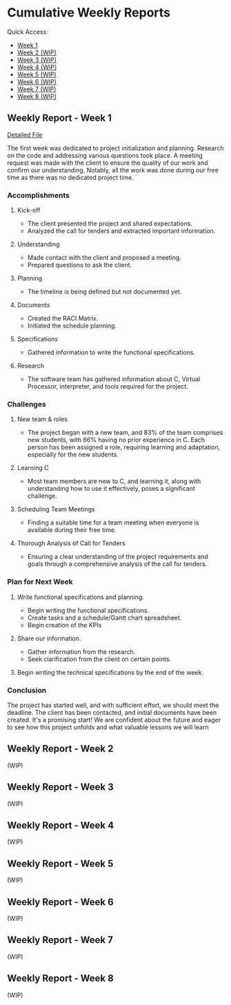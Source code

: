 # Cumulative Weekly Reports

Quick Access:

- [Week 1](#weekly-report---week-1)
- [Week 2 (WIP)](#weekly-report---week-2)
- [Week 3 (WIP)](#weekly-report---week-3)
- [Week 4 (WIP)](#weekly-report---week-4)
- [Week 5 (WIP)](#weekly-report---week-5)
- [Week 6 (WIP)](#weekly-report---week-6)
- [Week 7 (WIP)](#weekly-report---week-7)
- [Week 8 (WIP)](#weekly-report---week-8)

## Weekly Report - Week 1
[Detailed File](week_1.md)

The first week was dedicated to project initialization and planning. Research on the code and addressing various questions took place. A meeting request was made with the client to ensure the quality of our work and confirm our understanding. Notably, all the work was done during our free time as there was no dedicated project time.

### Accomplishments
1. Kick-off
   - The client presented the project and shared expectations.
   - Analyzed the call for tenders and extracted important information.

2. Understanding
   - Made contact with the client and proposed a meeting.
   - Prepared questions to ask the client.

3. Planning
   - The timeline is being defined but not documented yet.

3. Documents
   - Created the RACI Matrix.
   - Initiated the schedule planning.
  
4. Specifications
    - Gathered information to write the functional specifications.

5. Research
   - The software team has gathered information about C, Virtual Processor, interpreter, and tools required for the project.
  
### Challenges

1. New team & roles
   - The project began with a new team, and 83% of the team comprises new students, with 66% having no prior experience in C. Each person has been assigned a role, requiring learning and adaptation, especially for the new students.

2. Learning C
    - Most team members are new to C, and learning it, along with understanding how to use it effectively, poses a significant challenge.

3. Scheduling Team Meetings
   - Finding a suitable time for a team meeting when everyone is available during their free time.

4. Thorough Analysis of Call for Tenders
   - Ensuring a clear understanding of the project requirements and goals through a comprehensive analysis of the call for tenders.
  
### Plan for Next Week

1. Write functional specifications and planning.
   - Begin writing the functional specifications.
   - Create tasks and a schedule/Gantt chart spreadsheet.
   - Begin creation of the KPIs

2. Share our information.
   - Gather information from the research.
   - Seek clarification from the client on certain points.

3. Begin writing the technical specifications by the end of the week.
  
### Conclusion

The project has started well, and with sufficient effort, we should meet the deadline. The client has been contacted, and initial documents have been created. It's a promising start! We are confident about the future and eager to see how this project unfolds and what valuable lessons we will learn

## Weekly Report - Week 2
(WIP)

## Weekly Report - Week 3
(WIP)

## Weekly Report - Week 4
(WIP)

## Weekly Report - Week 5
(WIP)

## Weekly Report - Week 6
(WIP)

## Weekly Report - Week 7
(WIP)

## Weekly Report - Week 8
(WIP)